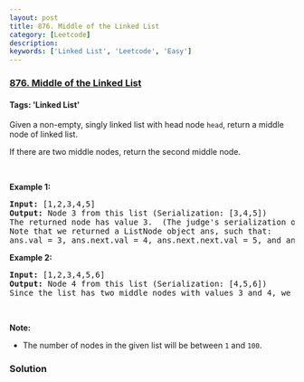 ```yaml
---
layout: post
title: 876. Middle of the Linked List
category: [Leetcode]
description: 
keywords: ['Linked List', 'Leetcode', 'Easy']
---
```

### [876. Middle of the Linked List](https://leetcode.com/problems/middle-of-the-linked-list)

#### Tags: 'Linked List'

<div class="content__u3I1 question-content__JfgR"><div><p>Given a non-empty, singly linked list with head node <code>head</code>, return a middle node of linked list.</p>
<p>If there are two middle nodes, return the second middle node.</p>
<p> </p>
<div>
<p><strong>Example 1:</strong></p>
<pre><strong>Input: </strong><span id="example-input-1-1">[1,2,3,4,5]</span>
<strong>Output: </strong>Node 3 from this list (Serialization: <span id="example-output-1">[3,4,5]</span>)
The returned node has value 3.  (The judge's serialization of this node is [3,4,5]).
Note that we returned a ListNode object ans, such that:
ans.val = 3, ans.next.val = 4, ans.next.next.val = 5, and ans.next.next.next = NULL.
</pre>
<div>
<p><strong>Example 2:</strong></p>
<pre><strong>Input: </strong><span id="example-input-2-1">[1,2,3,4,5,6]</span>
<strong>Output: </strong>Node 4 from this list (Serialization: <span id="example-output-2">[4,5,6]</span>)
Since the list has two middle nodes with values 3 and 4, we return the second one.
</pre>
<p> </p>
<p><strong>Note:</strong></p>
<ul>
<li>The number of nodes in the given list will be between <code>1</code> and <code>100</code>.</li>
</ul>
</div>
</div>
</div></div>

### Solution
